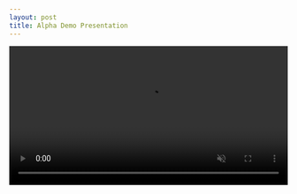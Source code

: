 ```yaml
---
layout: post
title: Alpha Demo Presentation
---
```


<video width="100%" preload="auto" muted controls>
    <source src="https://subtitlevision.github.io/presentations/alpha_demo.mp4" type="video/mp4"/>
</video>
<object data="https://subtitlevision.github.io/presentations/Capstone_Alpha_Demo.pdf)" width="100%" height="100%" type="application/pdf"></object>
